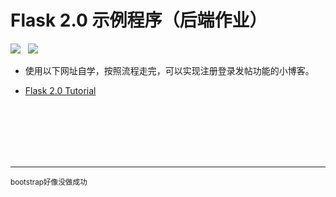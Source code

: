 # Flask 2.0 示例程序（后端作业）

<span>
    <img src="https://flask.palletsprojects.com/en/2.0.x/_static/flask-icon.png"/>
    &nbsp;
    <img src="flaskr/static/apple-touch-icon.png"/>
</span>

- 使用以下网址自学，按照流程走完，可以实现注册登录发帖功能的小博客。


- [Flask 2.0 Tutorial](https://flask.palletsprojects.com/en/2.0.x/tutorial/)


<br>
<br>
<br>
<br>
<br>

<hr>

<small>
bootstrap好像没做成功
</small>
